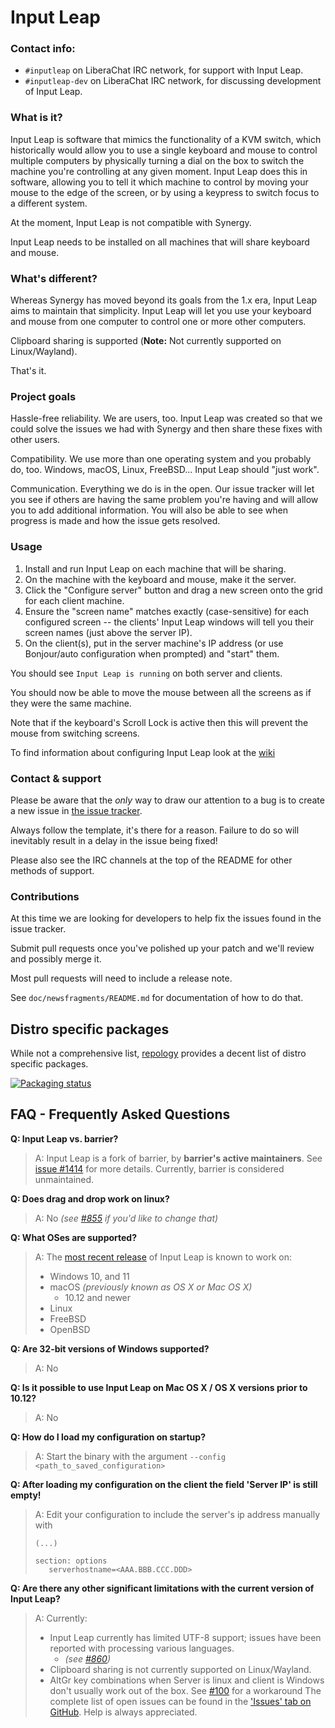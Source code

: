 # Input Leap

<!-- add badges: flatpak, snap, GitHub Actions -->

### Contact info:

- `#inputleap` on LiberaChat IRC network, for support with Input Leap.
- `#inputleap-dev` on LiberaChat IRC network, for discussing development of Input Leap.

### What is it?

Input Leap is software that mimics the functionality of a KVM switch, which
historically would allow you to use a single keyboard and mouse to control
multiple computers by physically turning a dial on the box to switch the machine
you're controlling at any given moment. Input Leap does this in software, allowing
you to tell it which machine to control by moving your mouse to the edge of the
screen, or by using a keypress to switch focus to a different system.

At the moment, Input Leap is not compatible with Synergy.

Input Leap needs to be installed on all machines that will share keyboard and
mouse.

### What's different?

Whereas Synergy has moved beyond its goals from the 1.x era, Input Leap aims to
maintain that simplicity. Input Leap will let you use your keyboard and mouse
from one computer to control one or more other computers.

Clipboard sharing is supported (**Note:** Not currently supported on Linux/Wayland).

That's it.

### Project goals

Hassle-free reliability. We are users, too. Input Leap was created so that we could
solve the issues we had with Synergy and then share these fixes with other
users.

Compatibility. We use more than one operating system and you probably do, too.
Windows, macOS, Linux, FreeBSD... Input Leap should "just work".

Communication. Everything we do is in the open. Our issue tracker will let you
see if others are having the same problem you're having and will allow you to
add additional information. You will also be able to see when progress is made
and how the issue gets resolved.

### Usage

1. Install and run Input Leap on each machine that will be sharing.
2. On the machine with the keyboard and mouse, make it the server.
3. Click the "Configure server" button and drag a new screen onto the grid for
    each client machine.
4. Ensure the "screen name" matches exactly (case-sensitive) for each configured
    screen -- the clients' Input Leap windows will tell you their screen names
    (just above the server IP).
5. On the client(s), put in the server machine's IP address (or use Bonjour/auto
    configuration when prompted) and "start" them.

You should see `Input Leap is running` on both server and clients.

You should now be able to move the mouse between all the screens as if they were
the same machine.

Note that if the keyboard's Scroll Lock is active then this will prevent the
mouse from switching screens.

To find information about configuring Input Leap look at the
[wiki](https://github.com/input-leap/input-leap/wiki)

### Contact & support

Please be aware that the *only* way to draw our attention to a bug is to create
a new issue in [the issue tracker](https://github.com/input-leap/input-leap/issues).

Always follow the template, it's there for a reason. Failure to do so will
inevitably result in a delay in the issue being fixed!

Please also see the IRC channels at the top of the README for other methods of
support.

### Contributions

At this time we are looking for developers to help fix the issues found in the
issue tracker.

Submit pull requests once you've polished up your patch and we'll review and
possibly merge it.

Most pull requests will need to include a release note.

See `doc/newsfragments/README.md` for documentation of how to do that.

## Distro specific packages

While not a comprehensive list, [repology](https://repology.org/project/input-leap/versions) provides a decent list of distro
specific packages.

[![Packaging status](https://repology.org/badge/vertical-allrepos/input-leap.svg)](https://repology.org/project/input-leap/versions)

<!-- TODO: Move the FAQ to the wiki, link here. Keep the README short and simple. -->

## FAQ - Frequently Asked Questions

**Q: Input Leap vs. barrier?**

> A: Input Leap is a fork of barrier, by **barrier's active maintainers**. See [issue #1414](https://github.com/input-leap/input-leap/issues/1414)
>    for more details. Currently, barrier is considered unmaintained.

**Q: Does drag and drop work on linux?**

> A: No *(see [#855](https://github.com/input-leap/input-leap/issues/855) if you'd like to change that)*

**Q: What OSes are supported?**

> A: The [most recent release](https://github.com/input-leap/input-leap/releases/latest) of Input Leap is known to work on:
>  - Windows 10, and 11
>  - macOS *(previously known as OS X or Mac OS X)*
>    - 10.12 and newer
>  - Linux
>  - FreeBSD
>  - OpenBSD

**Q: Are 32-bit versions of Windows supported?**

> A: No

__Q: Is it possible to use Input Leap on Mac OS X / OS X versions prior to 10.12?__

> A: No

**Q: How do I load my configuration on startup?**

> A: Start the binary with the argument `--config <path_to_saved_configuration>`


**Q: After loading my configuration on the client the field 'Server IP' is still empty!**

> A: Edit your configuration to include the server's ip address manually with
>
>```
>(...)
>
>section: options
>    serverhostname=<AAA.BBB.CCC.DDD>
>```

**Q: Are there any other significant limitations with the current version of Input Leap?**

> A: Currently:
>    - Input Leap currently has limited UTF-8 support; issues have been reported with processing various languages.
>      - *(see [#860](https://github.com/input-leap/input-leap/issues/860))*
>    - Clipboard sharing is not currently supported on Linux/Wayland.
>    - AltGr key combinations when Server is linux and client is Windows don't usually work out of the box. See [#100](https://github.com/input-leap/input-leap/issues/100) for a workaround
> The complete list of open issues can be found in the ['Issues' tab on GitHub](https://github.com/input-leap/input-leap/issues?q=is%3Aissue+is%3Aopen). Help is always appreciated.
